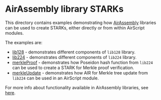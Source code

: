 # AirAssembly library STARKs
This directory contains examples demonstrating how [AirAssembly](https://github.com/GuildOfWeavers/AirAssembly) libraries can be used to create STARKs, either directly or from within AirScript modules.

The examples are:
* [lib128](./lib128.ts) - demonstrates different components of `lib128` library.
* [lib224](./lib224.ts) - demonstrates different components of `lib224` library.
* [merkleProof](./merkleProof.ts) - demonstrates how Poseidon hash function from `lib224` can be used to create a STARK for Merkle proof verification.
* [merkleUpdate](./merkleUpdate.ts) - demonstrates how AIR for Merkle tree update from `lib224` can be used in an AirScript module.

For more info about functionality available in AirAssembly libraries, see [here](https://github.com/GuildOfWeavers/genSTARK/tree/master/assembly).